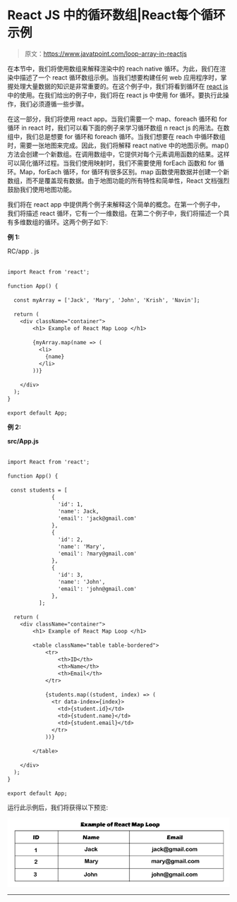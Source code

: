 # React JS 中的循环数组|React每个循环示例

> 原文：<https://www.javatpoint.com/loop-array-in-reactjs>

在本节中，我们将使用数组来解释渲染中的 reach native 循环。为此，我们在渲染中描述了一个 react 循环数组示例。当我们想要构建任何 web 应用程序时，掌握处理大量数据的知识是非常重要的。在这个例子中，我们将看到循环在 [react js](https://www.javatpoint.com/reactjs-tutorial) 中的使用。在我们给出的例子中，我们将在 react js 中使用 for 循环。要执行此操作，我们必须遵循一些步骤。

在这一部分，我们将使用 react app。当我们需要一个 map、foreach 循环和 for 循环 in react 时，我们可以看下面的例子来学习循环数组 n react js 的用法。在数组中，我们总是想要 for 循环和 foreach 循环。当我们想要在 reach 中循环数组时，需要一张地图来完成。因此，我们将解释 react native 中的地图示例。map()方法会创建一个新数组。在调用数组中，它提供对每个元素调用函数的结果。这样可以简化循环过程。当我们使用映射时，我们不需要使用 forEach 函数和 for 循环。Map，forEach 循环，for 循环有很多区别。map 函数使用数据并创建一个新数组，而不是覆盖现有数据。由于地图功能的所有特性和简单性，React 文档强烈鼓励我们使用地图功能。

我们将在 react app 中提供两个例子来解释这个简单的概念。在第一个例子中，我们将描述 react 循环，它有一个一维数组。在第二个例子中，我们将描述一个具有多维数组的循环。这两个例子如下:

**例 1:**

RC/app . js

```

import React from 'react';

function App() {

  const myArray = ['Jack', 'Mary', 'John', 'Krish', 'Navin'];

  return (
    <div className="container">	
        <h1> Example of React Map Loop </h1>

        {myArray.map(name => (
          <li>
            {name}
          </li>
        ))}

    </div>
  );
}

export default App;

```

**例 2:**

**src/App.js**

```

import React from 'react';

function App() {

 const students = [
              {
                'id': 1, 
                'name': Jack, 
                'email': 'jack@gmail.com'
              },
              {
                'id': 2, 
                'name': 'Mary', 
                'email': ?mary@gmail.com'
              },
              {
                'id': 3, 
                'name': 'John', 
                'email': 'john@gmail.com'
              },
          ];

  return (
    <div className="container">
        <h1> Example of React Map Loop </h1>

        <table className="table table-bordered">
            <tr>
                <th>ID</th>
                <th>Name</th>
                <th>Email</th>
            </tr>

            {students.map((student, index) => (
              <tr data-index={index}>
                <td>{student.id}</td>
                <td>{student.name}</td>
                <td>{student.email}</td>
              </tr>
            ))}

        </table>

    </div>
  );
}

export default App;

```

运行此示例后，我们将获得以下预览:

![Loop Array in React JS](img/44c615b9aa7642f7f6f292fe1be9073e.png)

* * *
